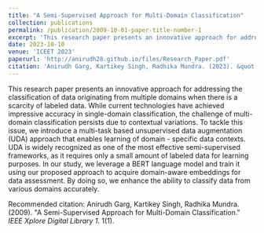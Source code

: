 ```yaml
---
title: "A Semi-Supervised Approach for Multi-Domain Classification"
collection: publications
permalink: /publication/2009-10-01-paper-title-number-1
excerpt: 'This research paper presents an innovative approach for addressing the classification of data originating from multiple domains when there is a scarcity of labeled data. While current technologies have achieved impressive accuracy in single-domain classification, the challenge of multi-domain classification persists due to contextual variations. To tackle this issue, we introduce a multi-task based unsupervised data augmentation (UDA) approach that enables learning of domain - specific data contexts. UDA is widely recognized as one of the most effective semi-supervised frameworks, as it requires only a small amount of labeled data for learning purposes. In our study, we leverage a BERT language model and train it using our proposed approach to acquire domain-aware embeddings for data assessment. By doing so, we enhance the ability to classify data from various domains accurately.'
date: 2023-10-10
venue: 'ICEET 2023'
paperurl: 'http://anirudh28.github.io/files/Research_Paper.pdf'
citation: 'Anirudh Garg, Kartikey Singh, Radhika Mundra. (2023). &quot; A Semi-Supervised Approach for Multi-Domain Classification.&quot; <i>IEEE Xplore Digital Library 1</i>.'
---
```

This research paper presents an innovative approach for addressing the classification of data originating from multiple domains when there is a scarcity of labeled data. While current technologies have achieved impressive accuracy in single-domain classification, the challenge of multi-domain classification persists due to contextual variations. To tackle this issue, we introduce a multi-task based unsupervised data augmentation (UDA) approach that enables learning of domain - specific data contexts. UDA is widely recognized as one of the most effective semi-supervised frameworks, as it requires only a small amount of labeled data for learning purposes. In our study, we leverage a BERT language model and train it using our proposed approach to acquire domain-aware embeddings for data assessment. By doing so, we enhance the ability to classify data from various domains accurately.

Recommended citation: Anirudh Garg, Kartikey Singh, Radhika Mundra. (2009). "A Semi-Supervised Approach for Multi-Domain Classification." <i>IEEE Xplore Digital Library 1</i>. 1(1).
